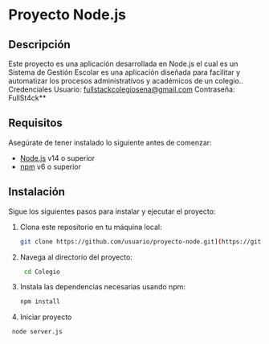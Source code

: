 # Proyecto Node.js

## Descripción

Este proyecto es una aplicación desarrollada en Node.js el cual es un Sistema de Gestión Escolar es una aplicación diseñada para facilitar y automatizar los procesos administrativos y académicos de un colegio..
Credenciales
Usuario: fullstackcolegiosena@gmail.com
Contraseña: FullSt4ck**

## Requisitos

Asegúrate de tener instalado lo siguiente antes de comenzar:

- [Node.js](https://nodejs.org/) v14 o superior
- [npm](https://www.npmjs.com/) v6 o superior

## Instalación

Sigue los siguientes pasos para instalar y ejecutar el proyecto:

1. Clona este repositorio en tu máquina local:

   ```bash
   git clone https://github.com/usuario/proyecto-node.git](https://github.com/FullstackSena/BackNode.git
2. Navega al directorio del proyecto:
   ```bash
    cd Colegio

3. Instala las dependencias necesarias usando npm:
   ```bash
   npm install
4.   Iniciar proyecto
   ```bash
    node server.js

   

